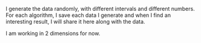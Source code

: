 I generate the data randomly, with different intervals and different numbers. For each algorithm, I save each data I generate and when I find an interesting result, I will share it here along with the data.  

I am working in 2 dimensions for now.
